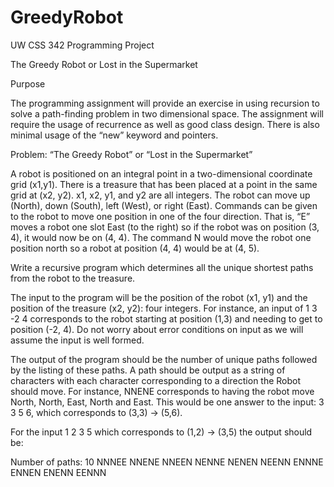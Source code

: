# GreedyRobot
UW CSS 342 Programming Project

The Greedy Robot or Lost in the Supermarket

Purpose

The programming assignment will provide an exercise in using recursion to solve a path-finding
problem in two dimensional space. The assignment will require the usage of recurrence as well
as good class design. There is also minimal usage of the “new” keyword and pointers.

Problem: “The Greedy Robot” or “Lost in the Supermarket”

A robot is positioned on an integral point in a two-dimensional coordinate grid (x1,y1). There is
a treasure that has been placed at a point in the same grid at (x2, y2). x1, x2, y1, and y2 are all
integers. The robot can move up (North), down (South), left (West), or right (East). Commands
can be given to the robot to move one position in one of the four direction. That is, “E” moves
a robot one slot East (to the right) so if the robot was on position (3, 4), it would now be on (4,
4). The command N would move the robot one position north so a robot at position (4, 4)
would be at (4, 5).

Write a recursive program which determines all the unique shortest paths from the robot to the
treasure.

The input to the program will be the position of the robot (x1, y1) and the position of the
treasure (x2, y2): four integers. For instance, an input of 1 3 -2 4 corresponds to the robot
starting at position (1,3) and needing to get to position (-2, 4). Do not worry about error
conditions on input as we will assume the input is well formed.

The output of the program should be the number of unique paths followed by the listing of
these paths. A path should be output as a string of characters with each character
corresponding to a direction the Robot should move. For instance, NNENE corresponds to
having the robot move North, North, East, North and East. This would be one answer to the
input: 3 3 5 6, which corresponds to (3,3) -> (5,6).

For the input 1 2 3 5 which corresponds to (1,2) -> (3,5) the output should be:

Number of paths: 10
NNNEE
NNENE
NNEEN
NENNE
NENEN
NEENN
ENNNE
ENNEN
ENENN
EENNN
